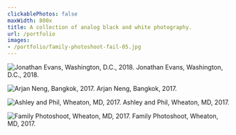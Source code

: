 ```yaml
---
clickablePhotos: false
maxWidth: 800x
title: A collection of analog black and white photography.
url: /portfolio
images:
- /portfolio/family-photoshoot-fail-05.jpg
---
```


![Jonathan Evans, Washington, D.C., 2018.](/portfolio/20180825-jonathan-evans-01.jpg)
Jonathan Evans, Washington, D.C., 2018.

![Arjan Neng, Bangkok, 2017.](/portfolio/bangkok-departure-2017-27.jpg)
Arjan Neng, Bangkok, 2017.

![Ashley and Phil, Wheaton, MD, 2017.](/portfolio/ashley-phil-b+w-06.jpg)
Ashley and Phil, Wheaton, MD, 2017.

![Family Photoshoot, Wheaton, MD, 2017.](/portfolio/family-photoshoot-fail-05.jpg)
Family Photoshoot, Wheaton, MD, 2017.